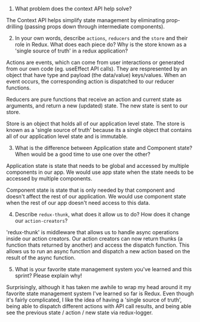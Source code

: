 1. What problem does the context API help solve?

The Context API helps simplify state management by eliminating prop-drilling
(passing props down through intermediate components).

2. In your own words, describe `actions`, `reducers` and the `store` and their role in Redux. What does each piece do? Why is the store known as a 'single source of truth' in a redux application?

Actions are events, which can come from user interactions or generated from our
own code (eg. useEffect API calls). They are respresented by an object that
have type and payload (the data/value) keys/values.  When an event occurs, the
corresponding action is dispatched to our reducer functions.

Reducers are pure functions that receive an action and current state as arguments, and return a new (updated) state. The new state is sent to our store.

Store is an object that holds all of our application level state. The store is known as a 'single source of truth' because its a single object that contains all of our application level state and is immutable. 

3. What is the difference between Application state and Component state? When would be a good time to use one over the other?

Application state is state that needs to be global and accessed by multiple components in our app.  We would use app state when the state needs to be accessed by multiple components.

Component state is state that is only needed by that component and doesn't affect the rest of our application. We would use component state when the rest
of our app doesn't need access to this data.

4. Describe `redux-thunk`, what does it allow us to do? How does it change our `action-creators`?

'redux-thunk' is middleware that allows us to handle async operations inside our action creators.  Our action creators can now return thunks (a function thats returned by another) and access the dispatch function. This allows us to run an async function and dispatch a new action based on the result of the async function.

5. What is your favorite state management system you've learned and this sprint? Please explain why!

Surprisingly, although it has taken me awhile to wrap my head around it my favorite state management system I've learned so far is Redux.  Even though
it's fairly complicated, I like the idea of having a 'single source of truth',
being able to dispatch different actions with API call results, and being able
see the previous state / action / new state via redux-logger.